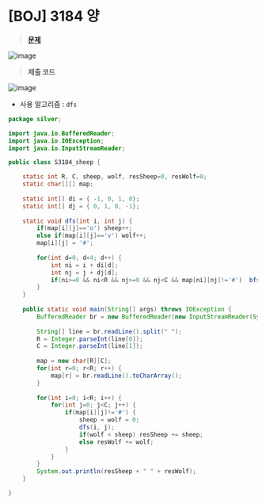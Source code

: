 # [BOJ] 3184 양
> **[문제](https://www.acmicpc.net/problem/3184)**
> 
![image](https://user-images.githubusercontent.com/80896077/174862468-cf1481ae-3e0c-4060-832c-148e9b2d4896.png)

> **제출 코드**

![image](https://user-images.githubusercontent.com/80896077/174862499-128d0865-013a-4ef8-98bd-e41c2c9df9c2.png)

- 사용 알고리즘 : `dfs`

```java
package silver;

import java.io.BufferedReader;
import java.io.IOException;
import java.io.InputStreamReader;

public class S3184_sheep {

	static int R, C, sheep, wolf, resSheep=0, resWolf=0;
	static char[][] map;
	
	static int[] di = { -1, 0, 1, 0};
	static int[] dj = { 0, 1, 0, -1};
	
	static void dfs(int i, int j) {
		if(map[i][j]=='o') sheep++;
		else if(map[i][j]=='v') wolf++;
		map[i][j] = '#';
		
		for(int d=0; d<4; d++) {
			int ni = i + di[d];
			int nj = j + dj[d];
			if(ni>=0 && ni<R && nj>=0 && nj<C && map[ni][nj]!='#') 	bfs(ni, nj);
		}
	}
	
	public static void main(String[] args) throws IOException {
		BufferedReader br = new BufferedReader(new InputStreamReader(System.in));
		
		String[] line = br.readLine().split(" ");
		R = Integer.parseInt(line[0]);
		C = Integer.parseInt(line[1]);
		
		map = new char[R][C];
		for(int r=0; r<R; r++) {
			map[r] = br.readLine().toCharArray();
		}
		
		for(int i=0; i<R; i++) {
			for(int j=0; j<C; j++) {
				if(map[i][j]!='#') {
					sheep = wolf = 0;
					dfs(i, j);
					if(wolf < sheep) resSheep += sheep;
					else resWolf += wolf;
				}
			}
		}
		System.out.println(resSheep + " " + resWolf);
	}

}
```
